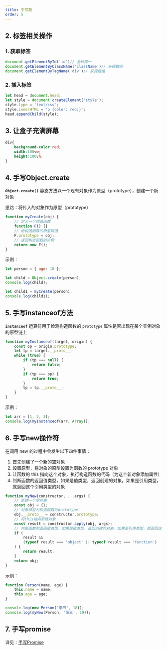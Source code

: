 ```yaml
---
title: 手写题
order: 5
---
```


## 2. 标签相关操作

### 1. 获取标签

```js
document.getElementById('id')// 全局唯一
document.getElementByClassName('className')// 获得数组
document.getElementByTagName('div')// 获得数组
```

### 2. 插入标签

```js
let head = document.head;
let style = document.createElement('style');
style.type = 'text/css';
style.innerHTML = 'p {color: red;}';
head.appendChild(style);
```

## 3. 让盒子充满屏幕

```css
div{
    background-color:red;
    width:100vw;
    height:100vh;
}
```

## 4. 手写Object.create

**`Object.create()`** 静态方法以一个现有对象作为原型（prototype），创建一个新对象

思路：将传入的对象作为原型（prototype）

```js
function myCreate(obj) {
    // 定义一个构造函数
    function F() {} 
    // 给构造函数的原型赋值
    F.prototype = obj; 
    // 返回构造函数的实例
    return new F(); 
}
```

示例：

```js
let person = { age: 18 };

let child = Object.create(person);
console.log(child);

let child1 = myCreate(person);
console.log(child1);
```

## 5. 手写instanceof方法

**`instanceof`** 运算符用于检测构造函数的 `prototype` 属性是否出现在某个实例对象的原型链上

```js
function myInstanceof(target, origin) {
    const op = origin.prototype;
    let tp = target.__proto__;
    while (true) {
        if (tp === null) {
            return false;
        }
        if (tp === op) {
            return true;
        }
        tp = tp.__proto__;
    }
}
```

示例：

```js
let arr = [1, 2, 3];
console.log(myInstanceof(arr, Array));
```

## 6. 手写new操作符

在调用 new 的过程中会发生以下四件事情：

1. 首先创建了一个新的空对象
2. 设置原型，将对象的原型设置为函数的 prototype 对象
3. 让函数的 this 指向这个对象，执行构造函数的代码（为这个新对象添加属性）
4. 判断函数的返回值类型，如果是值类型，返回创建的对象。如果是引用类型，就返回这个引用类型的对象

```js
function myNew(constructor, ...args) {
    // 新建一个空对象
    const obj = {};
    // 对象原型为构造函数的prototype
    obj.__proto__ = constructor.prototype;
    // 将this指向新建对象
    const result = constructor.apply(obj, args);
    // 判断函数的返回值类型，如果是值类型，返回创建的对象。如果是引用类型，就返回这个引用类型的对象
    if (
        result &&
        (typeof result === 'object' || typeof result === 'function')
    ) {
        return result;
    }
    return obj;
}
```

示例：

```js
function Person(name, age) {
    this.name = name;
    this.age = age;
}

console.log(new Person('李四', 18));
console.log(myNew(Person, '张三', 19));
```

## 7. 手写promise

详见：[手写Promise](https://zhf521.github.io/mynotes/front-end/javascript-notes/32-JavaScript-Promise.html#_8-%E6%89%8B%E5%86%99promise)

